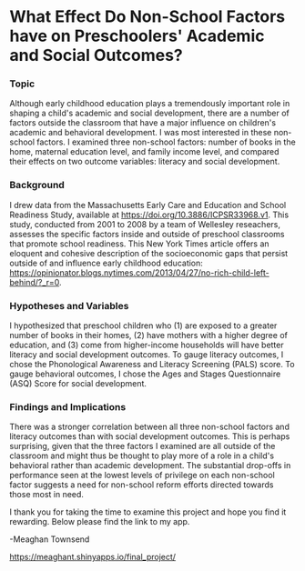 # What Effect Do Non-School Factors have on Preschoolers' Academic and Social Outcomes?

### Topic

Although early childhood education plays a tremendously important role in shaping a child's academic and social development, there are a number of factors outside the classroom that have a major influence on children's academic and behavioral development. I was most interested in these non-school factors. I examined three non-school factors: number of books in the home, maternal education level, and family income level, and compared their effects on two outcome variables: literacy and social development. 

### Background

I drew data from the Massachusetts Early Care and Education and School Readiness Study, available at https://doi.org/10.3886/ICPSR33968.v1. This study, conducted from 2001 to 2008 by a team of Wellesley reseachers, assesses the specific factors inside and outside of preschool classrooms that promote school readiness. This New York Times article offers an eloquent and cohesive description of the socioeconomic gaps that persist outside of and influence early childhood education: https://opinionator.blogs.nytimes.com/2013/04/27/no-rich-child-left-behind/?_r=0.

### Hypotheses and Variables

I hypothesized that preschool children who (1) are exposed to a greater number of books in their homes, (2) have mothers with a higher degree of education, and (3) come from higher-income households will have better literacy and social development outcomes. To gauge literacy outcomes, I chose the Phonological Awareness and Literacy Screening (PALS) score. To gauge behavioral outcomes, I chose the Ages and Stages Questionnaire (ASQ) Score for social development. 

### Findings and Implications

There was a stronger correlation between all three non-school factors and literacy outcomes than with social development outcomes. This is perhaps surprising, given that the three factors I examined are all outside of the classroom and might thus be thought to play more of a role in a child's behavioral rather than academic development. The substantial drop-offs in performance seen at the lowest levels of privilege on each non-school factor suggests a need for non-school reform efforts directed towards those most in need. 

I thank you for taking the time to examine this project and hope you find it rewarding. Below please find the link to my app.

-Meaghan Townsend

https://meaghant.shinyapps.io/final_project/

